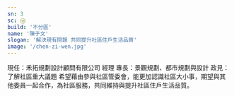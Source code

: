 ```yaml
---
sn: 3
sc: ⑬
build: '不分區'
name: '陳子文'
slogan: '解決現有問題 共同提升社區住戶生活品質'
image: '/chen-zi-wen.jpg'
---
```

現任：禾拓規劃設計顧問有限公司 經理
專長：景觀規劃、都市規劃與設計
政見：
了解社區重大議題
希望藉由參與社區管委會，能更加認識社區大小事，期望與其他委員一起合作，為社區服務，共同維持與提升社區住戶生活品質。